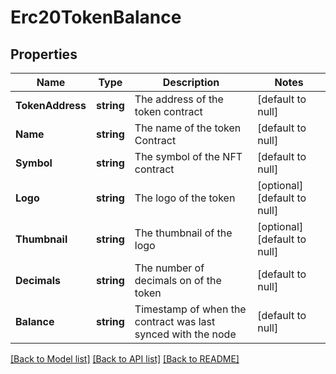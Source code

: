 # Erc20TokenBalance

## Properties
Name | Type | Description | Notes
------------ | ------------- | ------------- | -------------
**TokenAddress** | **string** | The address of the token contract | [default to null]
**Name** | **string** | The name of the token Contract | [default to null]
**Symbol** | **string** | The symbol of the NFT contract | [default to null]
**Logo** | **string** | The logo of the token | [optional] [default to null]
**Thumbnail** | **string** | The thumbnail of the logo | [optional] [default to null]
**Decimals** | **string** | The number of decimals on of the token | [default to null]
**Balance** | **string** | Timestamp of when the contract was last synced with the node | [default to null]

[[Back to Model list]](../README.md#documentation-for-models) [[Back to API list]](../README.md#documentation-for-api-endpoints) [[Back to README]](../README.md)


